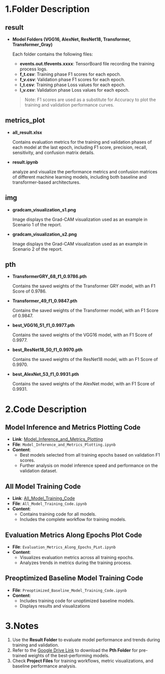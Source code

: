 # 1.Folder Description

## result

- **Model Folders (VGG16, AlexNet, ResNet18, Transformer, Transformer_Gray)** 

  Each folder contains the following files:

  - **events.out.tfevents.xxxx**: TensorBoard file recording the training process logs.
  - **f_t.csv**: Training phase F1 scores for each epoch.
  - **f_v.csv**: Validation phase F1 scores for each epoch.
  - **l_t.csv**: Training phase Loss values for each epoch.
  - **l_v.csv**: Validation phase Loss values for each epoch.

  > Note: F1 scores are used as a substitute for Accuracy to plot the training and validation performance curves.


## metrics_plot

- **all_result.xlsx** 

  Contains evaluation metrics for the training and validation phases of each model at the last epoch, including F1 score, precision, recall, sensitivity, and confusion matrix details.

- **result.ipynb**

  analyze and visualize the performance metrics and confusion matrices of different machine learning models, including both baseline and transformer-based architectures.



## img
- **gradcam_visualization_s1.png**  
  
  Image displays the Grad-CAM visualization used as an example in Scenario 1 of the report. 
  
- **gradcam_visualization_s2.png** 
  
  Image displays the Grad-CAM visualization used as an example in Scenario 2 of the report.



## pth

- **TransformerGRY_68_f1_0.9786.pth**  
  
  Contains the saved weights of the Transformer GRY model, with an F1 Score of 0.9786.
  
- **Transformer_49_f1_0.9847.pth** 
  
  Contains the saved weights of the Transformer model, with an F1 Score of 0.9847.
  
- **best_VGG16_51_f1_0.9977.pth** 
  
  Contains the saved weights of the VGG16 model, with an F1 Score of 0.9977.
  
- **best_ResNet18_50_f1_0.9970.pth** 
  
  Contains the saved weights of the ResNet18 model, with an F1 Score of 0.9970.
  
- **best_AlexNet_53_f1_0.9931.pth** 
  
  Contains the saved weights of the AlexNet model, with an F1 Score of 0.9931.



# 2.Code Description

## Model Inference and Metrics Plotting Code

- **Link**: [Model_Inference_and_Metrics_Plotting](https://www.kaggle.com/code/liewliew/7015-aa-a13469-1aadfd)
- **File**: `Model_Inference_and_Metrics_Plotting.ipynb`
- **Content**: 
  - Best models selected from all training epochs based on validation F1 scores.
  - Further analysis on model inference speed and performance on the validation dataset.
  



## All Model Training Code

- **Link**: [All_Model_Training_Code](https://www.kaggle.com/code/liewliew/fork-of-last-version-final)
- **File**: `All_Model_Training_Code.ipynb`
- **Content**:
  - Contains training code for all models.
  - Includes the complete workflow for training models.



## Evaluation Metrics Along Epochs Plot Code

- **File**: `Evaluation_Metrics_Along_Epochs_PLot.ipynb`
- **Content**:
  - Visualizes evaluation metrics across all training epochs.
  - Analyzes trends in metrics during the training process.



## Preoptimized Baseline Model Training Code

- **File**: `Preoptimized_Baseline_Model_Training_Code.ipynb`
- **Content**:
  - Includes training code for unoptimized baseline models.
  - Displays results and visualizations



# 3.Notes

1. Use the **Result Folder** to evaluate model performance and trends during training and validation. 
2. Refer to the [Google Drive Link](https://drive.google.com/drive/folders/1T_-Qh7l4RObrnOfmj7lFhlpJBnowP3M6?usp=drive_link) to download the **Pth Folder** for pre-trained weights of the best-performing models. 
3. Check **Project Files** for training workflows, metric visualizations, and baseline performance analysis.





